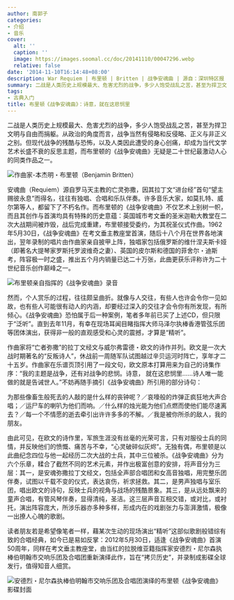 ```yaml
---
author: 南郭子
categories:
- 介绍
- 音乐
cover:
  alt: ''
  caption: ''
  image: https://images.soomal.cc/doc/20141110/00047296.webp
  relative: false
date: '2014-11-10T16:14:48+08:00'
description: War Requiem | 布里顿 | Britten | 战争安魂曲 | 源自：深圳特区报 | 版权：转载 |  平均/总评分：00.00/0
summary: 二战是人类历史上规模最大、危害尤烈的战争，多少人饱受战乱之苦，甚至为捍卫文明与自由而捐躯。从政治的角度而言，战争当然有侵略和反侵略、正义与非正义之别。但现代战争的残酷与恐怖，以及人类因此遭受的身心创痛，却成为当代文学艺术长盛不衰的反思主题，而布里顿的《战争安魂曲》无疑是二十世纪最激动人心的同类作品之一。
tags:
- 古典入门
title: 布里顿《战争安魂曲》：诗意，就在这悲悯里
---
```


二战是人类历史上规模最大、危害尤烈的战争，多少人饱受战乱之苦，甚至为捍卫文明与自由而捐躯。从政治的角度而言，战争当然有侵略和反侵略、正义与非正义之别。但现代战争的残酷与恐怖，以及人类因此遭受的身心创痛，却成为当代文学艺术长盛不衰的反思主题，而布里顿的《战争安魂曲》无疑是二十世纪最激动人心的同类作品之一。

![作曲家-本杰明・布里顿（Benjamin Britten）](https://images.soomal.cc/doc/20131227/00038997.webp)





安魂曲（Requiem）源自罗马天主教的亡灵弥撒，因其拉丁文“进台经”首句“望主赐彼永息”而得名，往往有独唱、合唱和乐队伴奏。许多音乐大家，如莫扎特、威尔第等人，都留下了不朽名作。而布里顿的《战争安魂曲》不仅艺术上别树一帜，而且其创作与首演均具有特殊的历史意蕴：英国城市考文垂的圣米迦勒大教堂在二次大战期间被炸毁，战后完成重建，布里顿接受委约，为其祝圣仪式作曲。1962年5月30日，《战争安魂曲》在考文垂主教座堂首演，随后十八个月在世界各地演出，翌年录制的唱片由作曲家亲自披甲上阵，独唱家包括俄罗斯的维什涅夫斯卡娅（即著名大提琴家罗斯托罗波维奇之妻）、英国的皮尔斯和德国的菲舍尔・迪斯考，阵容极一时之盛，推出五个月内销量已达二十万张，此曲更获乐评称许为二十世纪音乐创作巅峰之一。

![布里顿亲自指挥的《战争安魂曲》录音](https://images.soomal.cc/doc/20141110/00047295_01.webp)





然而，个人赏乐的过程，往往颇呈曲折。就像与人交往，有些人也许会令你一见如故，也有些人可能很有动人的内涵，却要经过深入的交往才会令你有所发现，有所倾心。《战争安魂曲》恐怕属于后一种案例，笔者多年前已买了上述CD，但只限于“泛听”。直到去年11月，有幸在现场耳闻目睹指挥大师马泽尔执棒香港管弦乐团等团体演出，获得非一般的直观感受和心灵的震撼，才算是“精听”。

作曲家将“亡者弥撒”的拉丁文经文与威尔弗雷德・欧文的诗作并列。欧文是一次大战时期著名的“反叛诗人”，休战前一周随军队试图越过辛贝运河时阵亡，享年才二十五岁。作曲家在乐谱页顶引用了一段文句，欧文原本打算用来为自己的诗集作序：“我的主题是战争，还有对战争的悲悯。诗意， 就在这悲悯里……诗人唯一能做的就是告诫世人。”不妨再随手摘引《战争安魂曲》所引用的部分诗句：


为那些像畜生般死去的人敲的是什么样的丧钟呢？／哀嚎般的炸弹正疯狂地大声合唱；／运尸车的喇叭为他们而响。／什么样的烛光能为他们点燃而使他们能尽速离去？／每一个不情愿的逝去牵引出许许多多的不解。／我是被你所杀的敌人，我的朋友。


由此可见，在欧文的诗作里，军旅生涯没有丝毫的光荣可言，只有对服役士兵的同情，并反映他们的愤慨、痛苦与不幸，“心灵破碎似灰烬”。无独有偶，布里顿是以此曲纪念四位与他一起经历二次大战的士兵，其中三位被杀。《战争安魂曲》分为六个乐章，糅合了截然不同的艺术元素，并作出极富创意的安排，将声音分为三层：其一，是安魂弥撒拉丁文经文，包括全声部合唱团和女高音独唱，用完整乐团伴奏，试图以千载不变的仪式，表达哀伤，祈求拯救。其二，是男声独唱与室乐团，唱出欧文的诗句，反映士兵的视角与战场的残酷景象。其三，是从远处飘来的童声合唱，有管风琴伴奏，显得清纯，圣洁。这三层声音互相交错，或对比，或衬托，演出阵容庞大，所涉乐器亦多种多样，形成内在的戏剧张力与澎湃激情，极像一出撩人心魄的歌剧。

读者朋友若是希望像笔者一样，藉某次生动的现场演出“精听”这部似歌剧般错综有致的合唱经典，如今已是易如反掌：2012年5月30日，适逢《战争安魂曲》首演50周年，同样在考文垂主教座堂，由当红的拉脱维亚籍指挥家安德烈・尼尔森执棒伯明翰市交响乐团及合唱团重新演绎此作，旨在“拷贝历史”，并录制成影碟全球发行，值得知音人细赏。

![安德烈・尼尔森执棒伯明翰市交响乐团及合唱团演绎的布里顿《战争安魂曲》影碟封面](https://images.soomal.cc/doc/20141110/00047297.webp)